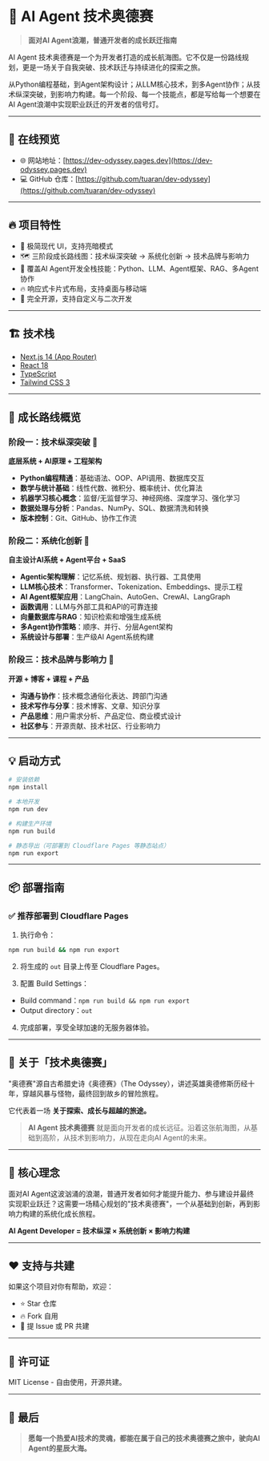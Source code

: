 # 🤖 AI Agent 技术奥德赛

> **面对AI Agent浪潮，普通开发者的成长跃迁指南**

AI Agent 技术奥德赛是一个为开发者打造的成长航海图。它不仅是一份路线规划，更是一场关于自我突破、技术跃迁与持续进化的探索之旅。

从Python编程基础，到Agent架构设计；从LLM核心技术，到多Agent协作；从技术纵深突破，到影响力构建。每一个阶段、每一个技能点，都是写给每一个想要在AI Agent浪潮中实现职业跃迁的开发者的信号灯。

---

## 🚀 在线预览

- 🌐 网站地址：[https://dev-odyssey.pages.dev](https://dev-odyssey.pages.dev)  
- 💻 GitHub 仓库：[https://github.com/tuaran/dev-odyssey](https://github.com/tuaran/dev-odyssey)

---

## 🔥 项目特性

- 🎨 极简现代 UI，支持亮暗模式
- 🗺️ 三阶段成长路线图：技术纵深突破 → 系统化创新 → 技术品牌与影响力
- 🧠 覆盖AI Agent开发全栈技能：Python、LLM、Agent框架、RAG、多Agent协作
- 🔥 响应式卡片式布局，支持桌面与移动端
- 📝 完全开源，支持自定义与二次开发

---

## 🏗️ 技术栈

- [Next.js 14 (App Router)](https://nextjs.org/)
- [React 18](https://react.dev/)
- [TypeScript](https://www.typescriptlang.org/)
- [Tailwind CSS 3](https://tailwindcss.com/)

---

## 🎯 成长路线概览

### 阶段一：技术纵深突破 🔬
**底层系统 + AI原理 + 工程架构**

- **Python编程精通**：基础语法、OOP、API调用、数据库交互
- **数学与统计基础**：线性代数、微积分、概率统计、优化算法
- **机器学习核心概念**：监督/无监督学习、神经网络、深度学习、强化学习
- **数据处理与分析**：Pandas、NumPy、SQL、数据清洗和转换
- **版本控制**：Git、GitHub、协作工作流

### 阶段二：系统化创新 🚀
**自主设计AI系统 + Agent平台 + SaaS**

- **Agentic架构理解**：记忆系统、规划器、执行器、工具使用
- **LLM核心技术**：Transformer、Tokenization、Embeddings、提示工程
- **AI Agent框架应用**：LangChain、AutoGen、CrewAI、LangGraph
- **函数调用**：LLM与外部工具和API的可靠连接
- **向量数据库与RAG**：知识检索和增强生成系统
- **多Agent协作策略**：顺序、并行、分层Agent架构
- **系统设计与部署**：生产级AI Agent系统构建

### 阶段三：技术品牌与影响力 🌟
**开源 + 博客 + 课程 + 产品**

- **沟通与协作**：技术概念通俗化表达、跨部门沟通
- **技术写作与分享**：技术博客、文章、知识分享
- **产品思维**：用户需求分析、产品定位、商业模式设计
- **社区参与**：开源贡献、技术社区、行业影响力

---

## 💡 启动方式

```bash
# 安装依赖
npm install

# 本地开发
npm run dev

# 构建生产环境
npm run build

# 静态导出（可部署到 Cloudflare Pages 等静态站点）
npm run export
```

---

## 📦 部署指南

### ✅ 推荐部署到 Cloudflare Pages

1. 执行命令：

```bash
npm run build && npm run export
```

2. 将生成的 `out` 目录上传至 Cloudflare Pages。

3. 配置 Build Settings：

* Build command：`npm run build && npm run export`
* Output directory：`out`

4. 完成部署，享受全球加速的无服务器体验。

---

## 🧭 关于「技术奥德赛」

"奥德赛"源自古希腊史诗《奥德赛》（The Odyssey），讲述英雄奥德修斯历经十年，穿越风暴与怪物，最终回到故乡的冒险旅程。

它代表着一场 **关于探索、成长与超越的旅途。**

> **AI Agent 技术奥德赛** 就是面向开发者的成长远征。沿着这张航海图，从基础到高阶，从技术到影响力，从现在走向AI Agent的未来。

---

## 🎯 核心理念

面对AI Agent这波汹涌的浪潮，普通开发者如何才能提升能力、参与建设并最终实现职业跃迁？这需要一场精心规划的"技术奥德赛"，一个从基础到创新，再到影响力构建的系统化成长旅程。

**AI Agent Developer = 技术纵深 × 系统创新 × 影响力构建**

---

## ❤️ 支持与共建

如果这个项目对你有帮助，欢迎：

* ⭐️ Star 仓库
* 🔥 Fork 自用
* 🚀 提 Issue 或 PR 共建

---

## 📜 许可证

MIT License - 自由使用，开源共建。

---

## 🌌 最后

> **愿每一个热爱AI技术的灵魂，都能在属于自己的技术奥德赛之旅中，驶向AI Agent的星辰大海。** 